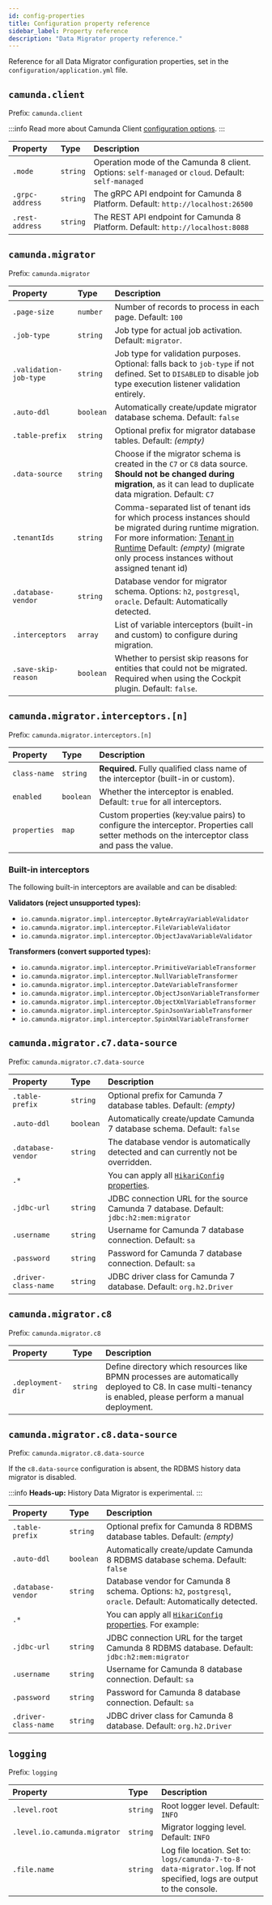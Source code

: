 ```yaml
---
id: config-properties
title: Configuration property reference
sidebar_label: Property reference
description: "Data Migrator property reference."
---
```


Reference for all Data Migrator configuration properties, set in the `configuration/application.yml` file.

## `camunda.client`

Prefix: `camunda.client`

:::info
Read more about Camunda Client [configuration options](/apis-tools/camunda-spring-boot-starter/configuration.md).
:::

| Property        | Type     | Description                                                                                         |
| :-------------- | :------- | :-------------------------------------------------------------------------------------------------- |
| `.mode`         | `string` | Operation mode of the Camunda 8 client. Options: `self-managed` or `cloud`. Default: `self-managed` |
| `.grpc-address` | `string` | The gRPC API endpoint for Camunda 8 Platform. Default: `http://localhost:26500`                     |
| `.rest-address` | `string` | The REST API endpoint for Camunda 8 Platform. Default: `http://localhost:8088`                      |

## `camunda.migrator`

Prefix: `camunda.migrator`

| Property               | Type      | Description                                                                                                                                                                                                                                                                                             |
| :--------------------- | :-------- | :------------------------------------------------------------------------------------------------------------------------------------------------------------------------------------------------------------------------------------------------------------------------------------------------------ |
| `.page-size`           | `number`  | Number of records to process in each page. Default: `100`                                                                                                                                                                                                                                               |
| `.job-type`            | `string`  | Job type for actual job activation. Default: `migrator`.                                                                                                                                                                                                                                                |
| `.validation-job-type` | `string`  | Job type for validation purposes. Optional: falls back to `job-type` if not defined. Set to `DISABLED` to disable job type execution listener validation entirely.                                                                                                                                      |
| `.auto-ddl`            | `boolean` | Automatically create/update migrator database schema. Default: `false`                                                                                                                                                                                                                                  |
| `.table-prefix`        | `string`  | Optional prefix for migrator database tables. Default: _(empty)_                                                                                                                                                                                                                                        |
| `.data-source`         | `string`  | Choose if the migrator schema is created in the `C7` or `C8` data source. **Should not be changed during migration**, as it can lead to duplicate data migration. Default: `C7`                                                                                                                         |
| `.tenantIds`           | `string`  | Comma-separated list of tenant ids for which process instances should be migrated during runtime migration. For more information: [Tenant in Runtime](/guides/migrating-from-camunda-7/data-migrator/runtime.md#tenants) Default: _(empty)_ (migrate only process instances without assigned tenant id) |
| `.database-vendor`     | `string`  | Database vendor for migrator schema. Options: `h2`, `postgresql`, `oracle`. Default: Automatically detected.                                                                                                                                                                                            |
| `.interceptors`        | `array`   | List of variable interceptors (built-in and custom) to configure during migration.                                                                                                                                                                                                                      |
| `.save-skip-reason`    | `boolean` | Whether to persist skip reasons for entities that could not be migrated. Required when using the Cockpit plugin. Default: `false`.                                                                                                                                                                      |

## `camunda.migrator.interceptors.[n]`

Prefix: `camunda.migrator.interceptors.[n]`

| Property     | Type      | Description                                                                                                                                   |
| :----------- | :-------- | :-------------------------------------------------------------------------------------------------------------------------------------------- |
| `class-name` | `string`  | **Required.** Fully qualified class name of the interceptor (built-in or custom).                                                             |
| `enabled`    | `boolean` | Whether the interceptor is enabled. Default: `true` for all interceptors.                                                                     |
| `properties` | `map`     | Custom properties (key:value pairs) to configure the interceptor. Properties call setter methods on the interceptor class and pass the value. |

### Built-in interceptors

The following built-in interceptors are available and can be disabled:

**Validators (reject unsupported types):**

- `io.camunda.migrator.impl.interceptor.ByteArrayVariableValidator`
- `io.camunda.migrator.impl.interceptor.FileVariableValidator`
- `io.camunda.migrator.impl.interceptor.ObjectJavaVariableValidator`

**Transformers (convert supported types):**

- `io.camunda.migrator.impl.interceptor.PrimitiveVariableTransformer`
- `io.camunda.migrator.impl.interceptor.NullVariableTransformer`
- `io.camunda.migrator.impl.interceptor.DateVariableTransformer`
- `io.camunda.migrator.impl.interceptor.ObjectJsonVariableTransformer`
- `io.camunda.migrator.impl.interceptor.ObjectXmlVariableTransformer`
- `io.camunda.migrator.impl.interceptor.SpinJsonVariableTransformer`
- `io.camunda.migrator.impl.interceptor.SpinXmlVariableTransformer`

## `camunda.migrator.c7.data-source`

Prefix: `camunda.migrator.c7.data-source`

| Property             | Type      | Description                                                                                                                                  |
| :------------------- | :-------- | :------------------------------------------------------------------------------------------------------------------------------------------- |
| `.table-prefix`      | `string`  | Optional prefix for Camunda 7 database tables. Default: _(empty)_                                                                            |
| `.auto-ddl`          | `boolean` | Automatically create/update Camunda 7 database schema. Default: `false`                                                                      |
| `.database-vendor`   | `string`  | The database vendor is automatically detected and can currently not be overridden.                                                           |
| `.*`                 |           | You can apply all [`HikariConfig` properties](https://github.com/brettwooldridge/HikariCP?tab=readme-ov-file#gear-configuration-knobs-baby). |
| `.jdbc-url`          | `string`  | JDBC connection URL for the source Camunda 7 database. Default: `jdbc:h2:mem:migrator`                                                       |
| `.username`          | `string`  | Username for Camunda 7 database connection. Default: `sa`                                                                                    |
| `.password`          | `string`  | Password for Camunda 7 database connection. Default: `sa`                                                                                    |
| `.driver-class-name` | `string`  | JDBC driver class for Camunda 7 database. Default: `org.h2.Driver`                                                                           |

## `camunda.migrator.c8`

Prefix: `camunda.migrator.c8`

| Property          | Type     | Description                                                                                                                                                  |
| :---------------- | :------- | :----------------------------------------------------------------------------------------------------------------------------------------------------------- |
| `.deployment-dir` | `string` | Define directory which resources like BPMN processes are automatically deployed to C8. In case multi-tenancy is enabled, please perform a manual deployment. |

## `camunda.migrator.c8.data-source`

Prefix: `camunda.migrator.c8.data-source`

If the `c8.data-source` configuration is absent, the RDBMS history data migrator is disabled.

:::info
**Heads-up:** History Data Migrator is experimental.
:::

| Property             | Type      | Description                                                                                                                                               |
| :------------------- | :-------- | :-------------------------------------------------------------------------------------------------------------------------------------------------------- |
| `.table-prefix`      | `string`  | Optional prefix for Camunda 8 RDBMS database tables. Default: _(empty)_                                                                                   |
| `.auto-ddl`          | `boolean` | Automatically create/update Camunda 8 RDBMS database schema. Default: `false`                                                                             |
| `.database-vendor`   | `string`  | Database vendor for Camunda 8 schema. Options: `h2`, `postgresql`, `oracle`. Default: Automatically detected.                                             |
| `.*`                 |           | You can apply all [`HikariConfig` properties](https://github.com/brettwooldridge/HikariCP?tab=readme-ov-file#gear-configuration-knobs-baby). For example: |
| `.jdbc-url`          | `string`  | JDBC connection URL for the target Camunda 8 RDBMS database. Default: `jdbc:h2:mem:migrator`                                                              |
| `.username`          | `string`  | Username for Camunda 8 database connection. Default: `sa`                                                                                                 |
| `.password`          | `string`  | Password for Camunda 8 database connection. Default: `sa`                                                                                                 |
| `.driver-class-name` | `string`  | JDBC driver class for Camunda 8 database. Default: `org.h2.Driver`                                                                                        |

## `logging`

Prefix: `logging`

| Property                     | Type     | Description                                                                                                           |
| :--------------------------- | :------- | :-------------------------------------------------------------------------------------------------------------------- |
| `.level.root`                | `string` | Root logger level. Default: `INFO`                                                                                    |
| `.level.io.camunda.migrator` | `string` | Migrator logging level. Default: `INFO`                                                                               |
| `.file.name`                 | `string` | Log file location. Set to: `logs/camunda-7-to-8-data-migrator.log`. If not specified, logs are output to the console. |
